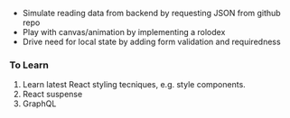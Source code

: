 * Simulate reading data from backend by requesting JSON from github repo
* Play with canvas/animation by implementing a rolodex
* Drive need for local state by adding form validation and requiredness

### To Learn
1. Learn latest React styling tecniques, e.g. style components.
2. React suspense
3. GraphQL
